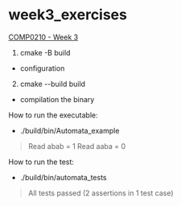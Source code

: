 # week3_exercises

[COMP0210 - Week 3](https://hackmd.io/@comp0210-cpp-redesign/H12IMwb7a)

1. cmake -B build
- configuration
2. cmake --build build
- compilation the binary

How to run the executable:
- ./build/bin/Automata_example
> Read abab = 1
> Read aaba = 0


How to run the test:
- ./build/bin/automata_tests
> All tests passed (2 assertions in 1 test case)

